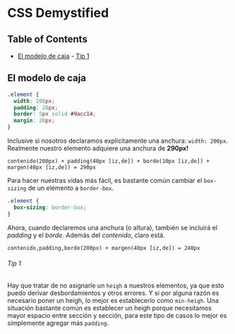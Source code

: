 # CSS Demystified <!-- omit in toc -->

## Table of Contents <!-- omit in toc -->

- [El modelo de caja](#el-modelo-de-caja)
        - [Tip 1](#tip-1)

## El modelo de caja

```css
.element {
  width: 200px;
  padding: 20px;
  border: 5px solid #9acc14;
  margin: 20px;
}
```

Inclusive si nosotros declaramos explícitamente una anchura: `width: 200px`. Realmente nuestro elemento
adquiere una anchura de **290px!**

`contenido(200px) + padding(40px [iz,de]) + borde(10px [iz,de]) + margen(40px [iz,de]) = 290px`

Para hacer nuestras vidas más fácil, es bastante común cambiar el `box-sizing` de un elemento a `border-box`.

```css
.element {
  box-sizing: border-box;
}
```

Ahora, cuando declaremos una anchura (o altura), también se incluirá el _padding_ y el _borde_. Además
del _contenido_, claro está.

`contenido,padding,borde(200px) + margen(40px [iz,de]) = 240px`

###### Tip 1

Hay que tratar de no asignarle un `heigh` a nuestros elementos, ya que esto puedo derivar desbordamientos y otros
errores. Y si por alguna razón es necesario poner un heigh, lo mejor es establecerlo como `min-heigh`. Una situación
bastante común es establecer un heigh porque necesitamos mayor espacio entre sección y sección, para este tipo de
casos lo mejor es simplemente agregar más `padding`.
